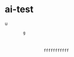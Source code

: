   # ai-test 
  u
 
            g   
 

   
                     fffffffffff
                             
             
                      
      
         
 
     
   
   
